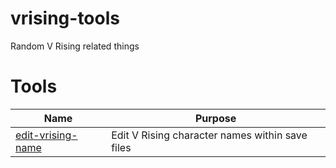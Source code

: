 # vrising-tools
Random V Rising related things

# Tools
| Name | Purpose |
| --- | --- |
| [edit-vrising-name](https://github.com/ricin/vrising-tools/tree/main/edit-vrising-name) | Edit V Rising character names within save files |
